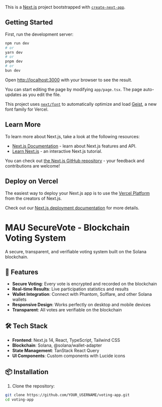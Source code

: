 This is a [Next.js](https://nextjs.org) project bootstrapped with [`create-next-app`](https://nextjs.org/docs/app/api-reference/cli/create-next-app).

## Getting Started

First, run the development server:

```bash
npm run dev
# or
yarn dev
# or
pnpm dev
# or
bun dev
```

Open [http://localhost:3000](http://localhost:3000) with your browser to see the result.

You can start editing the page by modifying `app/page.tsx`. The page auto-updates as you edit the file.

This project uses [`next/font`](https://nextjs.org/docs/app/building-your-application/optimizing/fonts) to automatically optimize and load [Geist](https://vercel.com/font), a new font family for Vercel.

## Learn More

To learn more about Next.js, take a look at the following resources:

- [Next.js Documentation](https://nextjs.org/docs) - learn about Next.js features and API.
- [Learn Next.js](https://nextjs.org/learn) - an interactive Next.js tutorial.

You can check out [the Next.js GitHub repository](https://github.com/vercel/next.js) - your feedback and contributions are welcome!

## Deploy on Vercel

The easiest way to deploy your Next.js app is to use the [Vercel Platform](https://vercel.com/new?utm_medium=default-template&filter=next.js&utm_source=create-next-app&utm_campaign=create-next-app-readme) from the creators of Next.js.

Check out our [Next.js deployment documentation](https://nextjs.org/docs/app/building-your-application/deploying) for more details.



# MAU SecureVote - Blockchain Voting System

A secure, transparent, and verifiable voting system built on the Solana blockchain.

## 🚀 Features

- **Secure Voting**: Every vote is encrypted and recorded on the blockchain
- **Real-time Results**: Live participation statistics and results
- **Wallet Integration**: Connect with Phantom, Solflare, and other Solana wallets
- **Responsive Design**: Works perfectly on desktop and mobile devices
- **Transparent**: All votes are verifiable on the blockchain

## 🛠 Tech Stack

- **Frontend**: Next.js 14, React, TypeScript, Tailwind CSS
- **Blockchain**: Solana, @solana/wallet-adapter
- **State Management**: TanStack React Query
- **UI Components**: Custom components with Lucide icons

## 📦 Installation

1. Clone the repository:
```bash
git clone https://github.com/YOUR_USERNAME/voting-app.git
cd voting-app